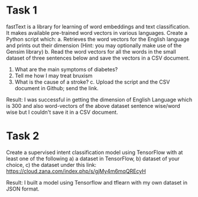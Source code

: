 # Task 1
fastText is a library for learning of word embeddings and text classification. It makes available pre-trained word vectors in various languages. Create a Python script which:
a. Retrieves the word vectors for the English language and prints out their dimension (Hint: you may optionally make use of the Gensim
library)
b. Read the word vectors for all the words in the small dataset of three sentences below and save the vectors in a CSV document.
  1. What are the main symptoms of diabetes?
  2. Tell me how I may treat bruxism
  3. What is the cause of a stroke?
c. Upload the script and the CSV document in Github; send the link.
  
Result: I was successful in getting the dimension of English Language which is 300 and also word-vectors of the above dataset sentence wise/word wise but I couldn't save it in a CSV document.

# Task 2
Create a supervised intent classification model using TensorFlow with at least one of the following a) a dataset in TensorFlow, b) dataset of your choice, c) the dataset under this link: https://cloud.zana.com/index.php/s/gjMy4m6mqQREcyH

Result: I built a model using Tensorflow and tflearn with my own dataset in JSON format.
